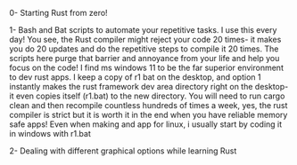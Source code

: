 

0- Starting Rust from zero! 

1- Bash and Bat scripts to automate your repetitive tasks. I use this every day! You see, the Rust compiler might reject your code 20 times- it makes you do 20 updates and do the repetitive steps to compile it 20 times. The scripts here purge that barrier and annoyance from your life and help you focus on the code! I find ms windows 11 to be the far superior environment to dev rust apps. I keep a copy of r1 bat on the desktop, and option 1 instantly makes the rust framework dev area directory right on the desktop- it even copies itself (r1.bat) to the new directory. You will need to run cargo clean and then recompile countless hundreds of times a week, yes, the rust compiler is strict but it is worth it in the end when you have reliable memory safe apps! Even when making and app for linux, i usually start by coding it in windows with r1.bat 

2- Dealing with different graphical options while learning Rust
